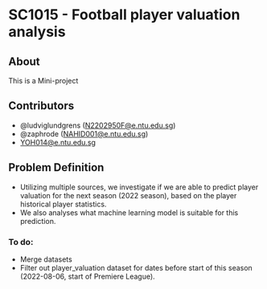 # SC1015 - Football player valuation analysis
## About
This is a Mini-project 

## Contributors
- @ludviglundgrens (N2202950F@e.ntu.edu.sg)
- @zaphrode (NAHID001@e.ntu.edu.sg)
- YOH014@e.ntu.edu.sg

## Problem Definition
- Utilizing multiple sources, we investigate if we are able to predict player valuation for the next season (2022 season), based on the player historical  player statistics. 
- We also analyses what machine learning model is suitable for this prediction.

### To do:
- Merge datasets
- Filter out player_valuation dataset for dates before start of this season (2022-08-06, start of Premiere League). 
